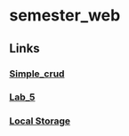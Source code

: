 # semester_web

## Links 

### [Simple_crud](https://haseebullahabbasi.github.io/semester_web/simple_crud/index4.html)

### [Lab_5](https://haseebullahabbasi.github.io/semester_web/lab_5)

### [Local Storage](https://haseebullahabbasi.github.io/semester_web/local_storage_exp)

